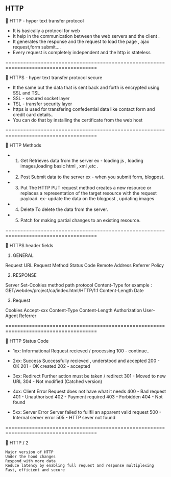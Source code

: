 ## HTTP

🎇 HTTP - hyper text transfer protocol

- It is basically a protocol for web
- It help in the communication between the web servers and the client .
- It generates the response and the request to load the page , ajax request,form submit....
- Every request is completely independent and the http is stateless 

=====================================================================================

🎇 HTTPS - hyper text transfer protocol secure

- It the same but the data that is sent back and forth is encrypted using SSL and TSL
- SSL - secured socket layer
- TSL - transfer security layer
- https is used for transfering confedential data like contact form and credit card details..
- You can do that by installing the certificate from the web host

=====================================================================================

🎇 HTTP Methods

- 1. Get 
Retrieves data from the server
ex - loading js , loading images,loading basic html , xml ,etc .

- 2. Post
Submit data to the server
ex - when you submit form, blogpost.

-  3. Put
The HTTP PUT request method creates a new resource or replaces a representation of the target resource with the request payload.
ex- update the data on the blogpost , updating images

- 4. Delete
To delete the data from the server.

- 5. Patch
for making partial changes to an existing resource. 

=====================================================================================

🎇 HTTPS header fields

1. GENERAL
 
 Request URL
 Request Method
 Status Code
 Remote Address
 Referrer Policy

2. RESPONSE

 Server
 Set-Cookies                                            method        path                  protocol
 Content-Type                                for example : GET/webdev/project/ca/index.html/HTTP/1.1
 Content-Length
 Date

3. Request

 Cookies
 Accept-xxx
 Content-Type
 Content-Length
 Authorization
 User-Agent
 Referrer
 
=====================================================================================

🎇 HTTP Status Code

- 1xx: Informational
Request recieved / processing
100 - continue..

- 2xx: Success
Successfully recieved , understood and accepted
200 - OK
201 - OK created
202 - accepted

- 3xx: Redirect
Further action must be taken / redirect
301 - Moved to new URL
304 - Not modified (Catched version)

- 4xx: Client Error
Request does not have what it needs
400 - Bad request
401 - Unauthorised 
402 - Payment required
403 - Forbidden
404 - Not found

- 5xx: Server Error 
Server failed to fullfil an apparent valid request
500 - Internal server error
505 - HTTP sever not found

=====================================================================================

🎇 HTTP / 2

    Major version of HTTP
    Under the hood changes
    Respond with more data
    Reduce latency by enabling full request and response multiplexing
    Fast, efficient and secure







 
